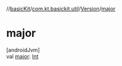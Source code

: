 //[basicKit](../../../index.md)/[com.kt.basickit.util](../index.md)/[Version](index.md)/[major](major.md)

# major

[androidJvm]\
val [major](major.md): [Int](https://kotlinlang.org/api/latest/jvm/stdlib/kotlin/-int/index.html)
